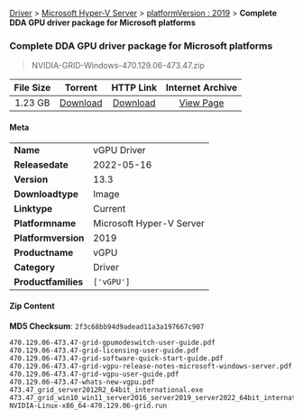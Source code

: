 
[Driver](/README.md)  >  [Microsoft Hyper-V Server](/index/Driver/Microsoft_Hyper-V_Server.md)  >  [platformVersion : 2019](/index/Driver/Microsoft_Hyper-V_Server/2019.md)  >  **Complete DDA GPU driver package for Microsoft platforms**


###    Complete DDA GPU driver package for Microsoft platforms

> NVIDIA-GRID-Windows-470.129.06-473.47.zip   


| **File Size** | **Torrent**  | **HTTP Link** | **Internet Archive** |
|:-------------:|:------------:|:-------------:|:--------------------:|
| 1.23 GB |  [Download](https://archive.org/download/nvgpu_NVIDIA-GRID-Windows-470.129.06-473.47.zip_8g5n7cuk/nvgpu_NVIDIA-GRID-Windows-470.129.06-473.47.zip_8g5n7cuk_archive.torrent)       | [Download](https://archive.org/compress/nvgpu_NVIDIA-GRID-Windows-470.129.06-473.47.zip_8g5n7cuk) | [View Page](https://archive.org/details/nvgpu_NVIDIA-GRID-Windows-470.129.06-473.47.zip_8g5n7cuk)       |

#### Meta

<table>
<tr><td><strong>Name</strong></td><td>vGPU Driver</td></tr>
<tr><td><strong>Releasedate</strong></td><td>2022-05-16</td></tr>
<tr><td><strong>Version</strong></td><td>13.3</td></tr>
<tr><td><strong>Downloadtype</strong></td><td>Image</td></tr>
<tr><td><strong>Linktype</strong></td><td>Current</td></tr>
<tr><td><strong>Platformname</strong></td><td>Microsoft Hyper-V Server</td></tr>
<tr><td><strong>Platformversion</strong></td><td>2019</td></tr>
<tr><td><strong>Productname</strong></td><td>vGPU</td></tr>
<tr><td><strong>Category</strong></td><td>Driver</td></tr>
<tr><td><strong>Productfamilies</strong></td><td><code>['vGPU']</code></td></tr>
</table>

#### Zip Content

**MD5 Checksum**: `2f3c68bb94d9adead11a3a197667c907`

```text
470.129.06-473.47-grid-gpumodeswitch-user-guide.pdf
470.129.06-473.47-grid-licensing-user-guide.pdf
470.129.06-473.47-grid-software-quick-start-guide.pdf
470.129.06-473.47-grid-vgpu-release-notes-microsoft-windows-server.pdf
470.129.06-473.47-grid-vgpu-user-guide.pdf
470.129.06-473.47-whats-new-vgpu.pdf
473.47_grid_server2012R2_64bit_international.exe
473.47_grid_win10_win11_server2016_server2019_server2022_64bit_international.exe
NVIDIA-Linux-x86_64-470.129.06-grid.run
```